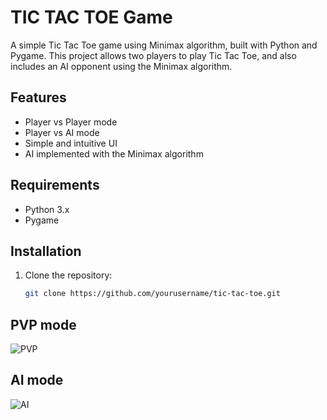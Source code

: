 # TIC TAC TOE Game
A simple Tic Tac Toe game using Minimax algorithm, built with Python and Pygame. This project allows two players to play Tic Tac Toe, and also includes an AI opponent using the Minimax algorithm.

## Features

- Player vs Player mode
- Player vs AI mode
- Simple and intuitive UI
- AI implemented with the Minimax algorithm

## Requirements

- Python 3.x
- Pygame

## Installation

1. Clone the repository:
   ```bash
   git clone https://github.com/yourusername/tic-tac-toe.git

## PVP mode
![PVP](https://github.com/user-attachments/assets/99e2afbd-5899-4e2b-84e7-54a840d1abda)

## AI mode
![AI](https://github.com/user-attachments/assets/e535729f-7538-4e26-90b4-0b52c5e918d8)


